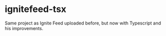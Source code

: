 # ignitefeed-tsx
Same project as Ignite Feed uploaded before, but now with Typescript and his improvements.

